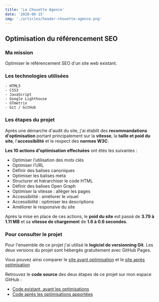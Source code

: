 ```yaml
---
title: 'La Chouette Agence'
date: '2020-06-15'
img: './articles/header-chouette-agence.png'
---
```

## Optimisation du référencement SEO

### Ma mission
Optimiser le référencement SEO d'un site web existant.

### Les technologies utilisées
    - HTML5 
    - CSS3 
    - JavaScript
    - Google Lighthouse
    - GTmetrix
    - Git / GitHub

### Les étapes du projet
Après une démarche d'audit du site, j'ai établit des **recommandations d'optimisation** portant principalement sur la **vitesse**, la **taille et poid du site**, l'**accessibilité** et le respect des **normes W3C**.

**Les 10 actions d'optimisation effectuées** ont étés les suivantes :
* Optimiser l’utilisation des mots clés
* Optimiser l’URL
* Définir des balises canoniques
* Optimiser les balises meta
* Structurer et hiérarchiser le code HTML
* Définir des balises Open Graph
* Optimiser la vitesse : alléger les pages
* Accessibilité : améliorer le visuel
* Accessibilité : optimiser les descriptions
* Améliorer le responsive du site

Après la mise en place de ces actions, le **poid du site** est passé de **3.79 à 1.11 MB** et sa **vitesse de chargement** de **1.6 à 0.6 secondes**.

### Pour consulter le projet
Pour l'ensemble de ce projet j'ai utilisé le **logiciel de versionning Git**. Les deux versions du projet sont hébergés gratuitement avec GitHub Pages. 

Vous pouvez ainsi comparer le [site avant optimisation](https://lilimly.github.io/la_chouette_agence_start/ "Lien vers le site avant optimisation") et le [site après optimisation](https://lilimly.github.io/la_chouette_agence/ "Lien vers le site après optimisation")

Retrouvez le **code source** des deux étapes de ce projet sur mon espace GitHub :  
* [Code existant, avant les optimisations](https://github.com/Lilimly/la_chouette_agence_start "Code source du site avant optimisation")
* [Code aprés les optimisations apportées](https://github.com/Lilimly/la_chouette_agence "Code source du site après optimisation")